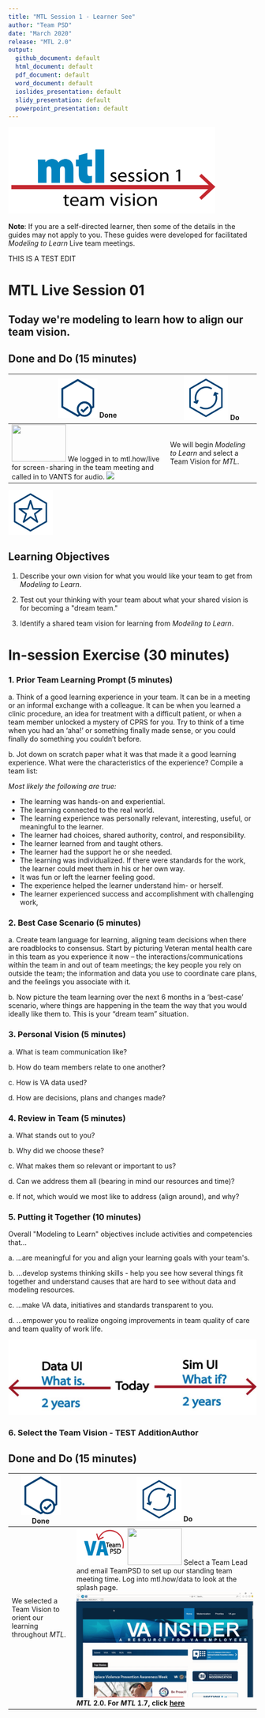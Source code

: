 ```yaml
---
title: "MTL Session 1 - Learner See"
author: "Team PSD"
date: "March 2020"
release: "MTL 2.0"
output: 
  github_document: default
  html_document: default
  pdf_document: default
  word_document: default
  ioslides_presentation: default
  slidy_presentation: default
  powerpoint_presentation: default
---
```


[<img src = "https://github.com/lzim/teampsd/blob/master/resources/title_slides/mtl_s01_teamvision_title.png"
     height = "175" width = "420">](#DontLink)

**Note**: If you are a self-directed learner, then some of the details in the guides may not apply to you. These guides were developed for facilitated *Modeling to Learn* Live team meetings.

THIS IS A TEST EDIT

# MTL Live Session 01

## Today we're modeling to learn how to align our team vision.

## Done and Do (15 minutes)
<!-- Done/Do Tables -->
| [<img src = "https://github.com/lzim/teampsd/blob/master/resources/icons/done.png" alt = "Done" height = "80" width = "80">](#Done-and-Do) **Done** | [<img src = "https://github.com/lzim/teampsd/blob/master/resources/icons/do.png" alt = "Do" height = "90" width = "90">](#Done-and-Do) **Do** |
| --- | --- | 
|[<img src = "https://raw.githubusercontent.com/lzim/teampsd/master/resources/logos/mtl_how_live_sm.png" height = "75" width = "110">](http://mtl.how/live) We logged in to mtl.how/live for screen-sharing in the team meeting and called in to VANTS for audio. [![](https://raw.githubusercontent.com/lzim/teampsd/master/resources/gifs/mtl_2.0/mtl_live.gif)](#Done-and-Do)| We will begin _Modeling to Learn_ and select a Team Vision for _MTL_. | 

<!-- Learning Objectives Icon --> 
[<img src = "https://github.com/lzim/teampsd/blob/master/resources/icons/learning_objectives.png" alt = "Learning Objectives" height = "90" width = "90" style ="display: inline-block">](#DontLink)

## Learning Objectives

1. Describe your own vision for what you would like your team to get from *Modeling to Learn*.

2. Test out your thinking with your team about what your shared vision is for becoming a "dream team."

3. Identify a shared team vision for learning from *Modeling to Learn*.


# In-session Exercise (30 minutes)

### 1. Prior Team Learning Prompt (5 minutes) 

a. Think of a good learning experience in your team. It can be in a meeting or an informal exchange with a colleague. It can be when you learned a clinic procedure, an idea for treatment with a difficult patient, or when a team member unlocked a mystery of CPRS for you. Try to think of a time when you had an ‘aha!’ or something finally made sense, or you could finally do something you couldn’t before.  

b. Jot down on scratch paper what it was that made it a good learning experience. What were the characteristics of the experience? Compile a team list:  

*Most likely the following are true:*   
* The learning was hands-on and experiential.
* The learning connected to the real world.
* The learning experience was personally relevant, interesting, useful, or meaningful to the learner.
* The learner had choices, shared authority, control, and responsibility.
* The learner learned from and taught others.
* The learner had the support he or she needed.
* The learning was individualized. If there were standards for the work, the learner could meet them in his or her own way.
* It was fun or left the learner feeling good.
* The experience helped the learner understand him- or herself.
* The learner experienced success and accomplishment with challenging work,

### 2. Best Case Scenario (5 minutes)

a. Create team language for learning, aligning team decisions when there are roadblocks to consensus. Start by picturing Veteran mental health care in this team as you experience it now – the interactions/communications within the team in and out of team meetings; the key people you rely on outside the team; the information and data you use to coordinate care plans, and the feelings you associate with it.  

b. Now picture the team learning over the next 6 months in a ‘best-case’ scenario, where things are happening in the team the way that you would ideally like them to. This is your “dream team” situation.  

### 3. Personal Vision (5 minutes)  

a. What is team communication like?

b. How do team members relate to one another?

c. How is VA data used?

d. How are decisions, plans and changes made?

### 4. Review in Team (5 minutes)  

a. What stands out to you?

b. Why did we choose these?

c. What makes them so relevant or important to us?

d. Can we address them all (bearing in mind our resources and time)?

e. If not, which would we most like to address (align around), and why?

### 5. Putting it Together (10 minutes)

Overall "Modeling to Learn" objectives include activities and competencies that…

a. …are meaningful for you and align your learning goals with your team's.

b. …develop systems thinking skills - help you see how several things fit together and understand causes that are hard to see without data and modeling resources.

c. …make VA data, initiatives and standards transparent to you. 

d. …empower you to realize ongoing improvements in team quality of care and team quality of work life.

[<img src = "https://raw.githubusercontent.com/lzim/teampsd/master/resources/illustrations/data_ui_sim_ui.png">](#DontLink)

### 6. Select the Team Vision - TEST AdditionAuthor

## Done and Do (15 minutes)
<!-- Done/Do Tables -->
| [<img src = "https://github.com/lzim/teampsd/blob/master/resources/icons/done.png" height = "80" width = "80">](#DontLink) **Done** | [<img src = "https://github.com/lzim/teampsd/blob/master/resources/icons/do.png" height = "90" width = "90">](#DontLink) **Do** |
| --- | --- | 
| We selected a Team Vision to orient our learning throughout _MTL_.  | [<img src = "https://raw.githubusercontent.com/lzim/teampsd/teampsd_style/teampsd_logo/va_team_psd_logo_sq_sm.png" height = "75" width = "100">](mailto:mtl.help@va.gov) [<img src = "https://raw.githubusercontent.com/lzim/teampsd/master/resources/logos/mtl_how_data_sm.png" height = "75" width = "110">](http://mtl.how/data) Select a Team Lead and email TeamPSD to set up our standing team meeting time. Log into mtl.how/data to look at the splash page. [![](https://raw.githubusercontent.com/lzim/teampsd/master/resources/gifs/mtl_2.0/data_ui_login.gif)](#DontLink) **_MTL_ 2.0. For _MTL_ 1.7, click [here](https://github.com/lzim/mtl/blob/master/release_1.7/mtl_session01_see.md)**|


